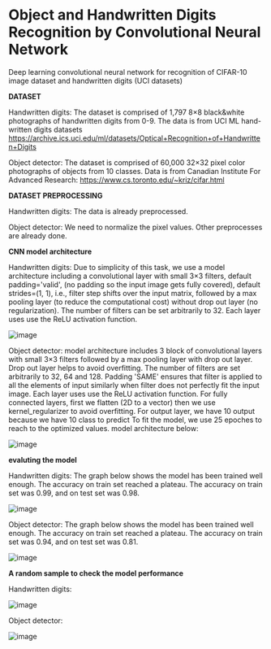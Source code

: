 # Object and Handwritten Digits Recognition by Convolutional Neural Network
Deep learning convolutional neural network for recognition of CIFAR-10 image dataset and handwritten digits (UCI datasets)

**DATASET**

Handwritten digits: The dataset is comprised of 1,797 8×8 black&white photographs of handwritten digits from 0-9.
The data is from UCI ML hand-written digits datasets 
https://archive.ics.uci.edu/ml/datasets/Optical+Recognition+of+Handwritten+Digits

Object detector: The dataset is comprised of 60,000 32×32 pixel color photographs of objects from 10 classes. 
Data is from  Canadian Institute For Advanced Research: 
https://www.cs.toronto.edu/~kriz/cifar.html

**DATASET PREPROCESSING**

Handwritten digits: The data is already preprocessed. 

Object detector: We need to normalize the pixel values. 
Other preprocesses are already done.

**CNN model architecture** 

Handwritten digits: Due to simplicity of this task, we use a model architecture including a convolutional layer with small 3×3 filters, default padding='valid', (no padding so the input image gets fully covered), default strides=(1, 1), i.e., filter step shifts over the input matrix, followed by a max pooling layer (to reduce the computational cost) without drop out layer (no regularization). 
The number of filters can be set arbitrarily to 32.
Each layer uses use the ReLU activation function.

![image](https://user-images.githubusercontent.com/109335350/186381368-f4e9951a-303a-4ad4-9bb0-f90869b2cea7.png)


Object detector: model architecture includes 3 block of convolutional layers with small 3×3 filters followed by a max pooling layer with drop out layer. 
Drop out layer helps to avoid overfitting.
The number of filters are set arbitrarily to 32, 64 and 128. 
Padding 'SAME' ensures that filter is applied to all the elements of input similarly when filter does not perfectly fit the input image.
Each layer uses use the ReLU activation function.
For fully connected layers, first we flatten (2D to a vector) then we use kernel_regularizer to avoid overfitting.
For output layer, we have 10 output because we have 10 class to predict
To fit the model, we use 25 epoches to reach to the optimized values.
model architecture below:

![image](https://user-images.githubusercontent.com/109335350/186163100-7e0dc603-151d-446d-8545-5aeb402e1d02.png)

**evaluting the model** 

Handwritten digits: The graph below shows the model has been trained well enough. The accuracy on train set reached a plateau.
The accuracy on train set was 0.99, and on test set was 0.98.

![image](https://user-images.githubusercontent.com/109335350/186380469-f0053d6b-9054-47ae-81dd-3f8d4da1effd.png)


Object detector: The graph below shows the model has been trained well enough. The accuracy on train set reached a plateau.
The accuracy on train set was 0.94, and on test set was 0.81.

![image](https://user-images.githubusercontent.com/109335350/186378308-6eb43a5d-04b7-4542-b624-a8a5c7729b17.png)



**A random sample to check the model performance**

Handwritten digits:

![image](https://user-images.githubusercontent.com/109335350/186380811-68d525c4-bc0d-47a7-8293-993b02928ef7.png)


Object detector: 

![image](https://user-images.githubusercontent.com/109335350/186379645-cb0cf362-348b-49d5-bd8c-0c617dfb36ca.png)

